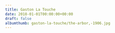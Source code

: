 ```yaml
---
title: Gaston La Touche
date: 2018-01-01T00:00:00+00:00
draft: false
albumthumb: gaston-la-touche/the-arbor,-1906.jpg
---
```

